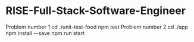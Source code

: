 # RISE-Full-Stack-Software-Engineer
Problem number 1 cd ./unit-test-food   npm test
Problem number 2 cd ./app  npm install --save npm run start